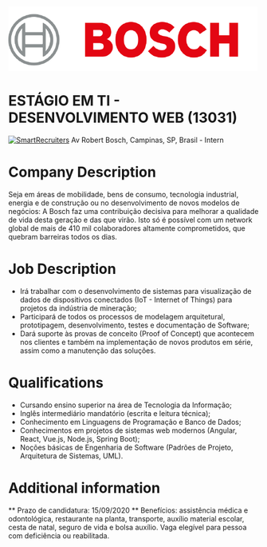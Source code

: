 ![BOSCH Logo](logo.png)
# ESTÁGIO EM TI - DESENVOLVIMENTO WEB (13031)
[![SmartRecruiters](https://img.shields.io/badge/Powered%20By-SmartRecruiters-brightgreen.svg)](https://smrtr.io/4mbxR)
Av Robert Bosch, Campinas, SP, Brasil - Intern

# Company Description
Seja em áreas de mobilidade, bens de consumo, tecnologia industrial, energia e de construção ou no desenvolvimento de novos modelos de negócios: A Bosch faz uma contribuição decisiva para melhorar a qualidade de vida desta geração e das que virão. Isto só é possível com um network global de mais de 410 mil colaboradores altamente comprometidos, que quebram barreiras todos os dias.

# Job Description
* Irá trabalhar com o desenvolvimento de sistemas para visualização de dados de dispositivos conectados (IoT - Internet of Things) para projetos da indústria de mineração;
* Participará de todos os processos de modelagem arquitetural, prototipagem, desenvolvimento, testes e documentação de Software;
* Dará suporte às provas de conceito (Proof of Concept) que acontecem nos clientes e também na implementação de novos produtos em série, assim como a manutenção das soluções.

# Qualifications
* Cursando ensino superior na área de Tecnologia da Informação;
* Inglês intermediário mandatório (escrita e leitura técnica);
* Conhecimento em Linguagens de Programação e Banco de Dados;
* Conhecimentos em projetos de sistemas web modernos (Angular, React, Vue.js, Node.js, Spring Boot);
* Noções básicas de Engenharia de Software (Padrões de Projeto, Arquitetura de Sistemas, UML).

# Additional information
** Prazo de candidatura: 15/09/2020 **
Benefícios: assistência médica e odontológica, restaurante na planta, transporte, auxílio material escolar, cesta de natal, seguro de vida e bolsa auxílio.
Vaga elegível para pessoa com deficiência ou reabilitada.

